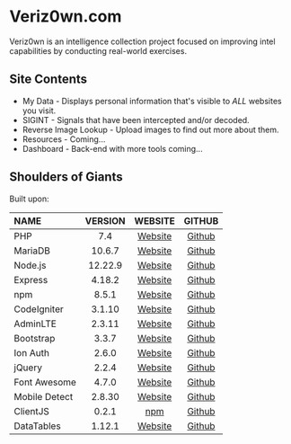 # Veriz0wn.com
Veriz0wn is an intelligence collection project focused on improving intel capabilities by conducting real-world exercises.

## Site Contents

 - My Data - Displays personal information that's visible to *ALL* websites you visit.
 - SIGINT - Signals that have been intercepted and/or decoded.
 - Reverse Image Lookup - Upload images to find out more about them.
 - Resources - Coming...
 - Dashboard - Back-end with more tools coming...

## Shoulders of Giants

Built upon:

| NAME | VERSION | WEBSITE | GITHUB |
| :--- | :---: | :---: | :---: |
| PHP | 7.4 | [Website](https://www.php.net/) | [Github](https://github.com/php)
| MariaDB | 10.6.7 | [Website](https://mariadb.org/) | [Github](https://github.com/MariaDB/)
| Node.js | 12.22.9 | [Website](https://nodejs.org/en/) | [Github](https://github.com/nodejs)
| Express | 4.18.2 | [Website](https://expressjs.com/) | [Github](https://github.com/expressjs)
| npm | 8.5.1 | [Website](https://www.npmjs.com/) | [Github](https://github.com/npm)
| CodeIgniter | 3.1.10 | [Website](https://codeigniter.com) | [Github](https://github.com/bcit-ci/CodeIgniter/)
| AdminLTE | 2.3.11 | [Website](https://adminlte.io) | [Github](https://github.com/almasaeed2010/AdminLTE/)
| Bootstrap | 3.3.7 | [Website](https://getbootstrap.com/docs/3.3) | [Github](https://github.com/twbs/bootstrap)
| Ion Auth | 2.6.0 | [Website](http://benedmunds.com/ion_auth) | [Github](https://github.com/benedmunds/CodeIgniter-Ion-Auth)
| jQuery | 2.2.4 | [Website](http://jquery.com) | [Github](https://github.com/jquery/jquery)
| Font Awesome | 4.7.0 | [Website](https://fontawesome.com/v4.7.0) | [Github](https://github.com/FortAwesome/Font-Awesome)
| Mobile Detect | 2.8.30 | [Website](http://mobiledetect.net) | [Github](https://github.com/serbanghita/Mobile-Detect)
| ClientJS | 0.2.1 | [npm](https://www.npmjs.com/package/clientjs) | [Github](https://github.com/jackspirou/clientjs)
| DataTables | 1.12.1 | [Website](https://datatables.net/) | [Github](https://github.com/DataTables/DataTables)
